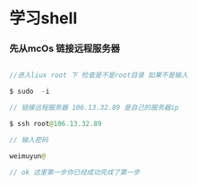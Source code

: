 # 学习shell 

### 先从mcOs 链接远程服务器 
 
```java

//进入liux root 下 检查是不是root目录 如果不是输入

$ sudo  -i

// 链接远程服务器 106.13.32.89 是自己的服务器ip

$ ssh root@106.13.32.89 

// 输入密码

weimuyun@ 

// ok 这里第一步你已经成功完成了第一步

```

